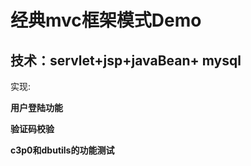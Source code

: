 

<h1>经典mvc框架模式Demo</h1>

<h2>技术：servlet+jsp+javaBean+ mysql</h2>

<p>实现:</p>

<b>用户登陆功能</b>

<b>验证码校验</b>

<b>c3p0和dbutils的功能测试</b>

